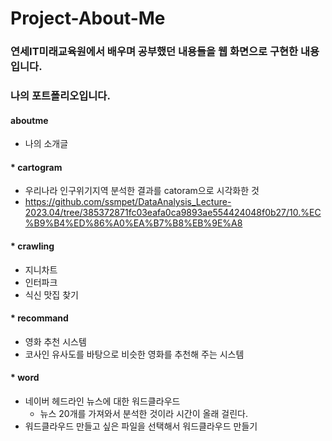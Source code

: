 # Project-About-Me

### 연세IT미래교육원에서 배우며 공부했던 내용들을 웹 화면으로 구현한 내용입니다. 

### 나의 포트폴리오입니다.

#### <i class="fa-solid fa-seedling"></i> aboutme
- 나의 소개글

#### * cartogram
- 우리나라 인구위기지역 분석한 결과를 catoram으로 시각화한 것
- https://github.com/ssmpet/DataAnalysis_Lecture-2023.04/tree/385372871fc03eafa0ca9893ae554424048f0b27/10.%EC%B9%B4%ED%86%A0%EA%B7%B8%EB%9E%A8

#### * crawling
- 지니차트
- 인터파크
- 식신 맛집 찾기

#### * recommand
- 영화 추천 시스템
- 코사인 유사도를 바탕으로 비슷한 영화를 추천해 주는 시스템

#### * word
- 네이버 헤드라인 뉴스에 대한 워드클라우드
    - 뉴스 20개를 가져와서 분석한 것이라 시간이 올래 걸린다.
- 워드클라우드 만들고 싶은 파일을 선택해서 워드클라우드 만들기

